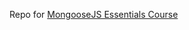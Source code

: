 Repo for [MongooseJS Essentials Course](https://www.youtube.com/playlist?list=PLGquJ_T_JBMQ1C0Pp41sykceli8G1UGtg)